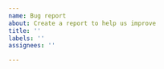 ```yaml
---
name: Bug report
about: Create a report to help us improve
title: ''
labels: ''
assignees: ''

---
```


<!--

Prior to report a bug, make sure it's about this script, not generic thing.

**Before you post**

Make sure you've read through the Markdown Syntax spec that you are using

**In your report** 

It will be very helpful, if you can provide an example of what went wrong.

If you wish to provide code sample - make sure it is as small as possible and can be executed.

-->

